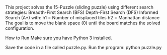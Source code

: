 This project solves the 15-Puzzle (sliding puzzle) using different search strategies:
Breadth-First Search (BFS)
Depth-First Search (DFS)
Informed Search (A*) with:
h1 = Number of misplaced tiles
h2 = Manhattan distance
The goal is to move the blank space (0) until the board matches the solved configuration.

How to Run
Make sure you have Python 3 installed.

Save the code in a file called puzzle.py.
Run the program:
python puzzle.py
